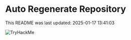 # Auto Regenerate Repository

This README was last updated: 2025-01-17 13:41:03

 ![TryHackMe](https://tryhackme.com/badge/533634)